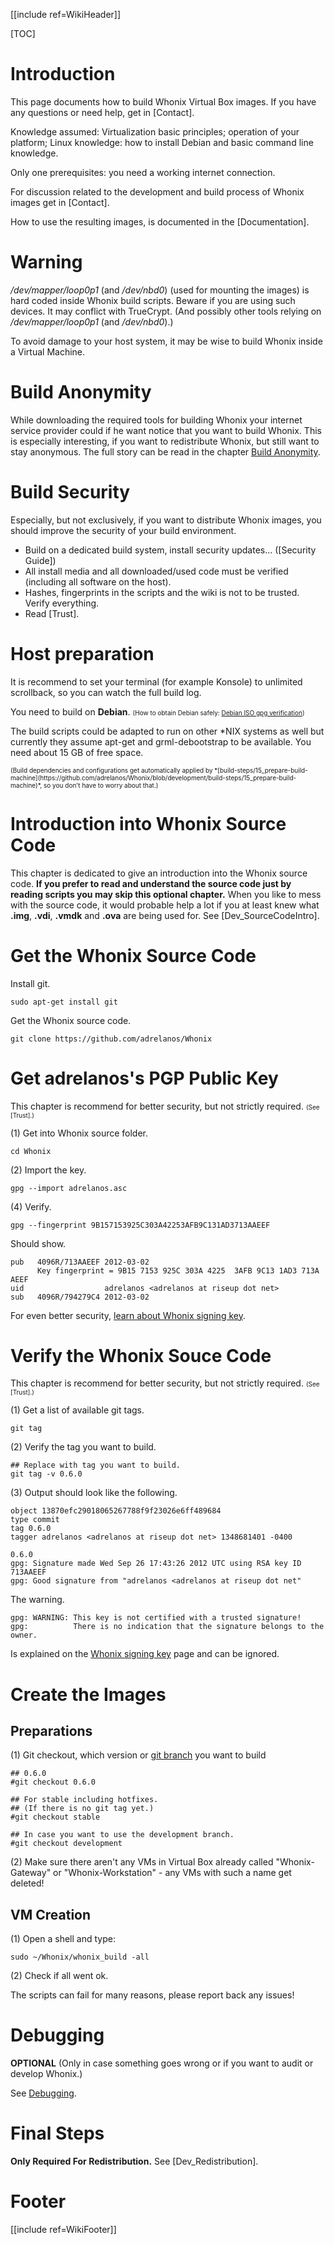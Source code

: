 [[include ref=WikiHeader]]

[TOC]

# Introduction #
This page documents how to build Whonix Virtual Box images. If you have any questions or need help, get in [Contact].

Knowledge assumed: Virtualization basic principles; operation of your platform; Linux knowledge: how to install Debian and basic command line knowledge.

Only one prerequisites: you need a working internet connection.

For discussion related to the development and build process of Whonix images get in [Contact].

How to use the resulting images, is documented in the [Documentation].

# Warning #
*/dev/mapper/loop0p1* (and */dev/nbd0*) (used for mounting the images) is hard coded inside Whonix build scripts. Beware if you are using such devices. It may conflict with TrueCrypt. (And possibly other tools relying on */dev/mapper/loop0p1* (and */dev/nbd0*).)

To avoid damage to your host system, it may be wise to build Whonix inside a Virtual Machine.

# Build Anonymity #
While downloading the required tools for building Whonix your internet service provider could if he want notice that you want to build Whonix. This is especially interesting, if you want to redistribute Whonix, but still want to stay anonymous. The full story can be read in the chapter [Build Anonymity](https://sourceforge.net/p/whonix/wiki/Build%20Anonymity/).

# Build Security #
Especially, but not exclusively, if you want to distribute Whonix images, you should improve the security of your build environment.

* Build on a dedicated build system, install security updates... ([Security Guide])
* All install media and all downloaded/used code must be verified (including all software on the host).
* Hashes, fingerprints  in the scripts and the wiki is not to be trusted. Verify everything.
* Read [Trust].

# Host preparation #
It is recommend to set your terminal (for example Konsole) to unlimited scrollback, so you can watch the full build log.

You need to build on **Debian**. <font size ="-3">(How to obtain Debian safely: [Debian ISO gpg verification](https://sourceforge.net/p/whonix/wiki/Debian/))</font>

The build scripts could be adapted to run on other *NIX systems as well but currently they assume apt-get and grml-debootstrap to be available. You need about 15 GB of free space.

<font size ="-3">
(Build dependencies and configurations get automatically applied by *[build-steps/15_prepare-build-machine](https://github.com/adrelanos/Whonix/blob/development/build-steps/15_prepare-build-machine)*, so you don't have to worry about that.)
</font>

# Introduction into Whonix Source Code #
This chapter is dedicated to give an introduction into the Whonix source code. **If you prefer to read and understand the source code just by reading scripts you may skip this optional chapter.** When you like to mess with the source code, it would probable help a lot if you at least knew what **.img**, **.vdi**, **.vmdk** and **.ova** are being used for. See [Dev_SourceCodeIntro].

# Get the Whonix Source Code #
Install git.

    sudo apt-get install git

Get the Whonix source code.

    git clone https://github.com/adrelanos/Whonix

# Get adrelanos's PGP Public Key #
This chapter is recommend for better security, but not strictly required. <font size=-3>(See [Trust].)</font>

(1) Get into Whonix source folder.

    cd Whonix

(2) Import the key.

    gpg --import adrelanos.asc

(4) Verify.

    gpg --fingerprint 9B157153925C303A42253AFB9C131AD3713AAEEF

Should show.

    pub   4096R/713AAEEF 2012-03-02
          Key fingerprint = 9B15 7153 925C 303A 4225  3AFB 9C13 1AD3 713A AEEF
    uid                  adrelanos <adrelanos at riseup dot net>
    sub   4096R/794279C4 2012-03-02

For even better security, [learn about Whonix signing key](https://sourceforge.net/p/whonix/wiki/TrustingWhonixSigningKey/).

# Verify the Whonix Souce Code #
This chapter is recommend for better security, but not strictly required. <font size=-3>(See [Trust].)</font>

(1) Get a list of available git tags.

    git tag

(2) Verify the tag you want to build.

    ## Replace with tag you want to build.
    git tag -v 0.6.0

(3) Output should look like the following.

    object 13870efc29018065267788f9f23026e6ff489684
    type commit
    tag 0.6.0
    tagger adrelanos <adrelanos at riseup dot net> 1348681401 -0400

    0.6.0
    gpg: Signature made Wed Sep 26 17:43:26 2012 UTC using RSA key ID 713AAEEF
    gpg: Good signature from "adrelanos <adrelanos at riseup dot net"

The warning.

    gpg: WARNING: This key is not certified with a trusted signature!
    gpg:          There is no indication that the signature belongs to the owner.

Is explained on the [Whonix signing key](https://sourceforge.net/p/whonix/wiki/TrustingWhonixSigningKey/) page and can be ignored.

# Create the Images #
## Preparations ##
(1) Git checkout, which version or [git branch](https://sourceforge.net/p/whonix/wiki/Dev_git/) you want to build

    ## 0.6.0
    #git checkout 0.6.0

    ## For stable including hotfixes.
    ## (If there is no git tag yet.)
    #git checkout stable

    ## In case you want to use the development branch.
    #git checkout development

(2) Make sure there aren't any VMs in Virtual Box already called "Whonix-Gateway" or "Whonix-Workstation" - any VMs with such a name get deleted!

## VM Creation ##
(1) Open a shell and type:

    sudo ~/Whonix/whonix_build -all

(2) Check if all went ok.

The scripts can fail for many reasons, please report back any issues!

# Debugging #
**OPTIONAL** (Only in case something goes wrong or if you want to audit or develop Whonix.)

See [Debugging](https://sourceforge.net/p/whonix/wiki/Dev_SourceCodeIntro/#debugging).

# Final Steps #
**Only Required For Redistribution.** See [Dev_Redistribution].

# Footer #
[[include ref=WikiFooter]]